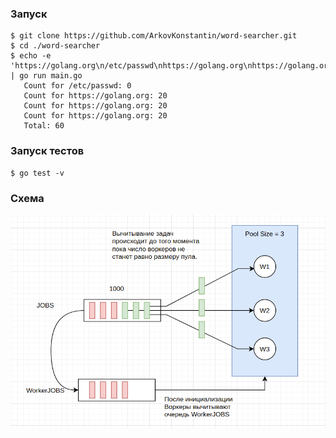### Запуск
```
$ git clone https://github.com/ArkovKonstantin/word-searcher.git
$ cd ./word-searcher
$ echo -e 'https://golang.org\n/etc/passwd\nhttps://golang.org\nhttps://golang.org' | go run main.go
   Count for /etc/passwd: 0
   Count for https://golang.org: 20
   Count for https://golang.org: 20
   Count for https://golang.org: 20
   Total: 60
```
### Запуск тестов
```
$ go test -v
```
### Схема
![Image](https://github.com/ArkovKonstantin/word-searcher/raw/master/schema.png)
